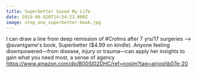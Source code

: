 ```yaml
---
title: Superbetter Saved My Life
date: 2019-06-020T14:54:23.000Z
image: step_one_superbetter-book.jpg
---
```

I can draw a line from deep remission of #Crohns after 7 yrs/17 surgeries --> @avantgame's  book, Superbetter ($4.99 on kindle). Anyone feeling disempowered—from disease, injury or trauma—can apply her insights to gain what you need most, a sense of agency
https://www.amazon.com/dp/B00SI02DHC/ref=nosim?tag=airjoshb07e-20